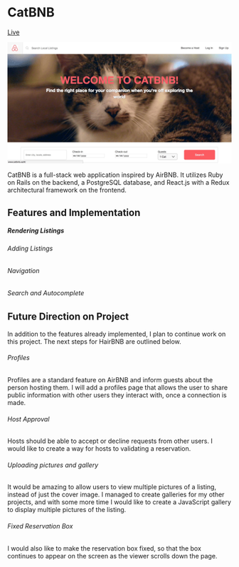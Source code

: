 
# CatBNB

[Live](http://catbnb.us)

![Front Page](/public/cover.jpg)

CatBNB is a full-stack web application inspired by AirBNB. It utilizes Ruby on Rails on the backend, a PostgreSQL database, and React.js with a Redux architectural framework on the frontend.

## Features and Implementation

##### Rendering Listings

###### Adding Listings

###### Navigation

###### Search and Autocomplete

## Future Direction on Project

In addition to the features already implemented, I plan to continue work on this project. The next steps for HairBNB are outlined below.

###### Profiles

Profiles are a standard feature on AirBNB and inform guests about the person hosting them. I will add a profiles page that allows the user to share public information with other users they interact with, once a connection is made.

###### Host Approval

Hosts should be able to accept or decline requests from other users. I would like to create a way for hosts to validating a reservation.

###### Uploading pictures and gallery

It would be amazing to allow users to view multiple pictures of a listing, instead of just the cover image. I managed to create galleries for my other projects, and with some more time I would like to create a JavaScript gallery to display multiple pictures of the listing.

###### Fixed Reservation Box

I would also like to make the reservation box fixed, so that the box continues to appear on the screen as the viewer scrolls down the page.
